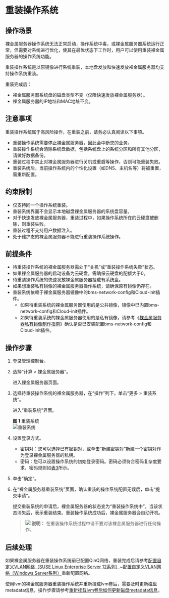 # 重装操作系统<a name="bms_01_0029"></a>

## 操作场景<a name="section60394636111543"></a>

裸金属服务器操作系统无法正常启动，操作系统中毒，或裸金属服务器系统运行正常，但需要对系统进行优化，使其在最优状态下工作时，用户可以使用重装裸金属服务器的操作系统功能。

重装操作系统是以原镜像进行系统重装，本地盘发放和快速发放裸金属服务器均支持操作系统重装。

重装完成后：

-   裸金属服务器系统盘的磁盘类型不变（仅限快速发放裸金属服务器）。
-   裸金属服务器的IP地址和MAC地址不变。

## 注意事项<a name="section37447471165714"></a>

重装操作系统属于高风险操作，在重装之前，请务必认真阅读以下事项。

-   重装操作系统需要停止裸金属服务器，因此会中断您的业务。
-   重装操作系统会清除系统盘数据，包括系统盘上的系统分区和所有其他分区，请做好数据备份。
-   重装过程中禁止对裸金属服务器进行关机或重启等操作，否则可能重装失败。
-   重装系统后，当前操作系统内的个性化设置（如DNS、主机名等）将被重置，需重新配置。

## 约束限制<a name="section4500313111616"></a>

-   仅支持同一个操作系统重装。
-   重装系统界面不会显示本地磁盘裸金属服务器的系统盘容量。
-   对于快速发放裸金属服务器，重装过程中，如果操作系统所在的云硬盘被删除，则重装失败。
-   重装过程不支持用户数据注入。
-   处于维护态的裸金属服务器不能进行重装操作系统操作。

## 前提条件<a name="section2641260214160"></a>

-   待重装操作系统的裸金属服务器需处于“关机”或“重装操作系统失败”状态。
-   如果裸金属服务器的启动设备为云硬盘，需确保云硬盘的配额大于0。
-   待重装操作系统的快速发放裸金属服务器挂载有系统盘。
-   如果想重装私有镜像的裸金属服务器操作系统，请确保原有镜像仍存在。
-   重装系统依赖于裸金属服务器镜像中的bms-network-config和Cloud-init插件。
    -   如果待重装系统的裸金属服务器使用的是公共镜像，镜像中已内置bms-network-config和Cloud-init插件。
    -   如果待重装系统的裸金属服务器使用的是私有镜像，请参考《[裸金属服务器私有镜像制作指南](https://support.huaweicloud.com/bpicg-bms/bms_03_0032.html)》确认是否已安装配置bms-network-config和Cloud-init插件。


## 操作步骤<a name="section185245411394"></a>

1.  登录管理控制台。
2.  选择“计算 \> 裸金属服务器”。

    进入裸金属服务器页面。

3.  选择待重装操作系统的裸金属服务器，在“操作”列下，单击“更多 \> 重装系统”。

    进入“重装系统”界面。

    **图 1**  重装系统<a name="fig7231183311514"></a>  
    ![](figures/重装系统.png "重装系统")

4.  设置登录方式。
    -   密钥对：您可以选择已有密钥对，或单击“新建密钥对”新建一个密钥对作为登录裸金属服务器的私钥。
    -   密码：您可以设置操作系统的初始登录密码。密码必须符合密码复杂度要求，密码规则如[表3](实例自定义数据注入.md#table17998105810568)所示。

5.  单击“确定”。
6.  在“裸金属服务器重装系统”页面，确认重装的操作系统配置无误后，单击“提交申请”。

    提交重装系统的申请后，裸金属服务器的状态变为“重装操作系统中”，当该状态消失后，表示重装结束。重装操作系统成功后，裸金属服务器会自动开机。

    >![](public_sys-resources/icon-note.gif) **说明：** 
    >在重装操作系统过程中请不要对该裸金属服务器进行任何操作。


## 后续处理<a name="section26517811420"></a>

如果裸金属服务器在重装操作系统前已配置QinQ网络，重装完成后请参考[配置自定义VLAN网络（SUSE Linux Enterprise Server 12系列）](配置自定义VLAN网络（SUSE-Linux-Enterprise-Server-12系列）.md)\~[配置自定义VLAN网络（Windows Server系列）](配置自定义VLAN网络（Windows-Server系列）.md)重新配置网络。

使用lvm的裸金属服务器重装操作系统并重新挂载lvm卷后，需要及时更新磁盘metadata信息，操作步骤请参考[重新挂载lvm卷后如何更新磁盘metadata信息](https://support.huaweicloud.com/bms_faq/bms_faq_0105.html)。


